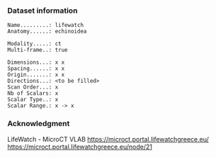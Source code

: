 ### Dataset information

```
Name.........: lifewatch
Anatomy......: echinoidea

Modality.....: ct
Multi-frame..: true

Dimensions...: x x
Spacing......: x x
Origin.......: x x
Directions...: <to be filled>
Scan Order...: x
Nb of Scalars: x
Scalar Type..: x
Scalar Range.: x -> x
```

### Acknowledgment
LifeWatch - MicroCT VLAB
https://microct.portal.lifewatchgreece.eu/
https://microct.portal.lifewatchgreece.eu/node/21
